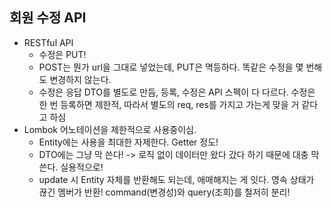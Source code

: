 ## 회원 수정 API
- RESTful API
  - 수정은 PUT!
  - POST는 뭔가 url을 그대로 넣었는데, PUT은 멱등하다. 똑같은 수정을 몇 번해도 변경하지 않는다.
  - 수정은 응답 DTO를 별도로 만듬, 등록, 수정은 API 스펙이 다 다르다. 수정은 한 번 등록하면 제한적, 따라서 별도의 req, res를 가지고 가는게 맞을 거 같다고 하심
- Lombok 어노테이션을 제한적으로 사용중이심.
  - Entity에는 사용을 최대한 자제한다. Getter 정도!
  - DTO에는 그냥 막 쓴다! -> 로직 없이 데이터만 왔다 갔다 하기 때문에 대충 막 쓴다. 실용적으로!
  - update 시 Entity 자체를 반환해도 되는데, 애매해지는 게 잇다. 영속 상태가 끊긴 멤버가 반환! command(변경성)와 query(조회)를 철저히 분리! 
  